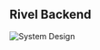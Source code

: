 ## Rivel Backend

![System Design](https://assets-str.b-cdn.net/Rivel%20System%20Design@2x%20(1).png)